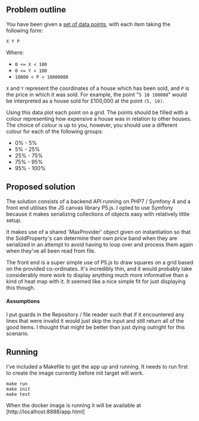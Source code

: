 ## Problem outline

You have been given a [set of data points](sold-price-data.txt), with each item taking the following form:

```
X Y P
```

Where:

- `0 <= X < 100`
- `0 <= Y < 100`
- `10000 < P < 10000000`

`X` and `Y` represent the coordinates of a house which has been sold, and `P` is the price in which it was sold. For example, the point "`5 10 100000`" would be interpreted as a house sold for £100,000 at the point `(5, 10)`.

Using this data plot each point on a grid. The points should be filled with a colour representing how expensive a house was in relation to other houses. The choice of colour is up to you, however, you should use a different colour for each of the following groups:

- 0% - 5%
- 5% - 25%
- 25% - 75%
- 75% - 95%
- 95% - 100%

## Proposed solution
The solution consists of a backend API running on PHP7 / Symfony 4 and a front end
 utilises the JS canvas library P5.js. I opted to use Symfony
because it makes serializing collections of objects easy with relatively little setup.

It makes use of a shared 'MaxProvider' object given on instantiation so that
the SoldProperty's can determine their own price band when they are serialized in an attempt 
to avoid having to loop over and process them again when they've all been read from file.

The front end is a super simple use of P5.js to draw squares on a grid based on the provided co-ordinates.
It's incredibly thin, and it would probably take considerably more work to display anything much more 
informative than a kind of heat map with it. It seemed like a nice simple fit for just displaying this though.

#### Assumptions
I put guards in the Repository / file reader such that if it encountered any lines that
were invalid it would just skip the input and still return all of the good items. I
thought that might be better than just dying outright for this scenario.

## Running
I've included a Makefile to get the app up and running. It needs to run first to create the image currently before init target will work. 

```
make run
make init
make test
```

When the docker image is running it will be available at [http://localhost:8888/app.html]

